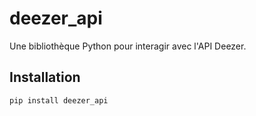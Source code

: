 # deezer_api

Une bibliothèque Python pour interagir avec l'API Deezer.

## Installation

```bash
pip install deezer_api
